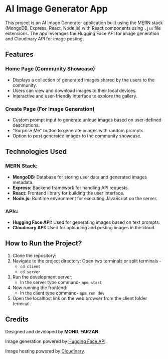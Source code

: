 # AI Image Generator App
<p>This project is an AI Image Generator application built using the MERN stack (MongoDB, Express, React, Node.js) with React components using <code>.jsx</code> file extensions. The app leverages the Hugging Face API for image generation and Cloudinary API for image posting.</p>

<h2>Features</h2>

<h3>Home Page (Community Showcase)</h3>
<ul>
  <li>Displays a collection of generated images shared by the users to the community.</li>
  <li>Users can view and download images to their local devices.</li>
  <li>Interactive and user-friendly interface to explore the gallery.</li>
</ul>

<h3>Create Page (For Image Generation)</h3>
<ul>
  <li>Custom prompt input to generate unique images based on user-defined descriptions.</li>
  <li>"Surprise Me" button to generate images with random prompts.</li>
  <li>Option to post generated images to the community showcase.</li>
</ul>

<h2>Technologies Used</h2>

<h3>MERN Stack:</h3>
<ul>
  <li><strong>MongoDB:</strong> Database for storing user data and generated images metadata.</li>
  <li><strong>Express:</strong> Backend framework for handling API requests.</li>
  <li><strong>React:</strong> Frontend library for building the user interface.</li>
  <li><strong>Node.js:</strong> Runtime environment for executing JavaScript on the server.</li>
</ul>

<h3>APIs:</h3>
<ul>
  <li><strong>Hugging Face API:</strong> Used for generating images based on text prompts.</li>
  <li><strong>Cloudinary API:</strong> Used for uploading and posting images in the cloud.</li>
</ul>

<h2>How to Run the Project?</h2>
<ol>
  <li>Clone the repository:</li>
  <li>Navigate to the project directory: Open two terminals or split terminals - <ul><li><code>cd client</code></li><li><code>cd server</code></li></ul></li>
  <li>Run the development server: <ul><li>In the server type command- <code>npm start</code> </li></ul></li>
  <li>Now running the frontend: <ul><li>In the client type command- <code>npm run dev</code> </li></ul></li>
  <li>Open the localhost link on the web browser from the client folder terminal.</li>
</ol>

<h2>Credits</h2>
<p>Designed and developed by <strong>MOHD. FARZAN</strong>.</p>
<p>Image generation powered by <a href="https://huggingface.co">Hugging Face API</a>.</p>
<p>Image hosting powered by <a href="https://cloudinary.com">Cloudinary</a>.</p>
